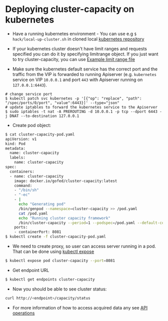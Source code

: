 # Deploying cluster-capacity on kubernetes

 - Have a running kubernetes environment - You can use e.g ``$ hack/local-up-cluster.sh`` in cloned local [kubernetes repository](https://github.com/kubernetes/kubernetes)

 - If your kubernetes cluster doesn't have limit ranges and requests specified you can do it by specifying limitrange object. If you just want to try cluster-capacity, you can use 
 [Example limit range file](https://github.com/kubernetes-incubator/cluster-capacity/blob/master/doc/example-limit-range.yaml)

 - Make sure the kubernetes default service has the correct port and the traffic from the VIP is forwarded to running Apiserver (e.g. ``kubernetes`` service on VIP ``10.0.0.1`` and port ``443`` with Apiserver running on ``127.0.0.1:6443``).
```
# change service port
$ kubectl patch svc kubernetes -p '[{"op": "replace", "path": "/spec/ports/0/port", "value":6443}]' --type="json"
# update iptables to forward the kubernetes service to the Apiserver
$ sudo iptables -t nat -A PREROUTING -d 10.0.0.1 -p tcp --dport 6443 -j DNAT --to-destination 127.0.0.1
```
 
 - Create pod object:
```sh
$ cat cluster-capacity-pod.yaml
apiVersion: v1
kind: Pod
metadata:
  name: cluster-capacity
  labels:
    name: cluster-capacity
spec:
  containers:
  - name: cluster-capacity
    image: docker.io/gofed/cluster-capacity:latest
    command:
    - "/bin/sh"
    - "-ec"
    - |
      echo "Generating pod"
      /bin/genpod --namespace=cluster-capacity >> /pod.yaml
      cat /pod.yaml
      echo "Running cluster capacity framework"
      /bin/cluster-capacity --period=1 --podspec=/pod.yaml --default-config /config/default-scheduler.yaml
    ports:
    - containerPort: 8081
$ kubectl create -f cluster-capacity-pod.yaml
```

 - We need to create proxy, so user can access server running in a pod. That can be done using [kubectl expose](http://kubernetes.io/docs/user-guide/kubectl/kubectl_expose/)

```sh
$ kubectl expose pod cluster-capacity --port=8081
```

 - Get endpoint URL
 
```sh
$ kubectl get endpoints cluster-capacity
```

 - Now you should be able to see cluster status: 

```sh
curl http://<endpoint>/capacity/status
```

 - For more information of how to access acquired data any see [API operations](https://github.com/kubernetes-incubator/cluster-capacity/blob/master/doc/api-operations.md)
 
